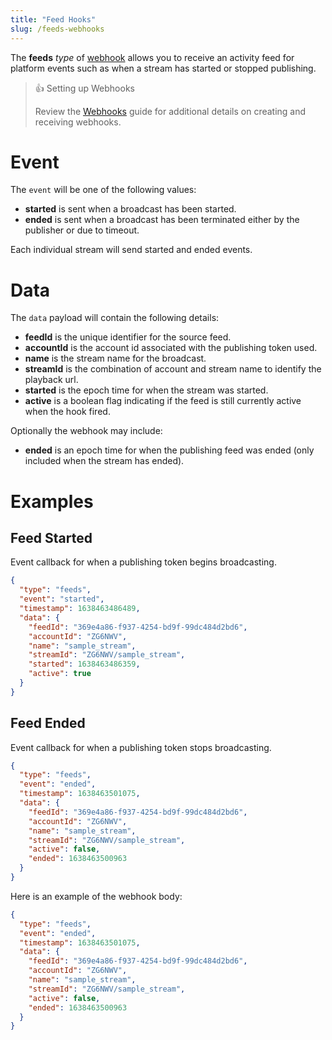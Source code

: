 ```yaml
---
title: "Feed Hooks"
slug: /feeds-webhooks
---
```

The **feeds** _type_ of [webhook](/millicast/webhooks/index.md) allows you to receive an activity feed for platform events such as when a stream has started or stopped publishing.

> 👍 Setting up Webhooks
> 
> Review the [Webhooks](/millicast/webhooks/index.md) guide for additional details on creating and receiving webhooks.

# Event

The `event` will be one of the following values:

- **started** is sent when a broadcast has been started.
- **ended** is sent when a broadcast has been terminated either by the publisher or due to timeout.

Each individual stream will send started and ended events.

# Data

The `data` payload will contain the following details:

- **feedId** is the unique identifier for the source feed.
- **accountId** is the account id associated with the publishing token used.
- **name** is the stream name for the broadcast.
- **streamId** is the combination of account and stream name to identify the playback url.
- **started** is the epoch time for when the stream was started.
- **active** is a boolean flag indicating if the feed is still currently active when the hook fired.

Optionally the webhook may include:

- **ended** is an epoch time for when the publishing feed was ended (only included when the stream has ended).

# Examples

## Feed Started

Event callback for when a publishing token begins broadcasting.

```json started feed webhook body
{
  "type": "feeds",
  "event": "started",
  "timestamp": 1638463486489,
  "data": {
    "feedId": "369e4a86-f937-4254-bd9f-99dc484d2bd6",
    "accountId": "ZG6NWV",
    "name": "sample_stream",
    "streamId": "ZG6NWV/sample_stream",
    "started": 1638463486359,
    "active": true
  }
}
```

## Feed Ended

Event callback for when a publishing token stops broadcasting.

```json ended feed webhook body
{
  "type": "feeds",
  "event": "ended",
  "timestamp": 1638463501075,
  "data": {
    "feedId": "369e4a86-f937-4254-bd9f-99dc484d2bd6",
    "accountId": "ZG6NWV",
    "name": "sample_stream",
    "streamId": "ZG6NWV/sample_stream",
    "active": false,
    "ended": 1638463500963
  }
}
```

Here is an example of the webhook body:

```json ended feed webhook body
{
  "type": "feeds",
  "event": "ended",
  "timestamp": 1638463501075,
  "data": {
    "feedId": "369e4a86-f937-4254-bd9f-99dc484d2bd6",
    "accountId": "ZG6NWV",
    "name": "sample_stream",
    "streamId": "ZG6NWV/sample_stream",
    "active": false,
    "ended": 1638463500963
  }
}
```

